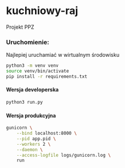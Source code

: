 # kuchniowy-raj
Projekt PPZ

### Uruchomienie:
Najlepiej uruchamiać w wirtualnym środowisku
```bash
python3 -m venv venv
source venv/bin/activate
pip install -r requirements.txt
```

#### Wersja developerska
```bash
python3 run.py
```

#### Wersja produkcyjna
```bash
gunicorn \
    --bind localhost:8000 \
    --pid app.pid \
    --workers 2 \
    --daemon \
    --access-logfile logs/gunicorn.log \
    run
```
